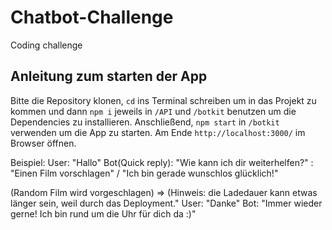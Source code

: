 # Chatbot-Challenge
Coding challenge



## Anleitung zum starten der App

Bitte die Repository klonen, `cd` ins Terminal schreiben um in das Projekt zu kommen und dann  `npm i` jeweils in `/API` und `/botkit` benutzen um die Dependencies zu installieren.
Anschließend, `npm start` in `/botkit` verwenden um die App zu starten. Am Ende `http://localhost:3000/` im Browser öffnen.

Beispiel:
User: "Hallo"
Bot(Quick reply): "Wie kann ich dir weiterhelfen?" : "Einen Film vorschlagen" / "Ich bin gerade wunschlos glücklich!"

(Random Film wird vorgeschlagen) => (Hinweis: die  Ladedauer kann etwas länger sein, weil durch das Deployment."
User: "Danke"
Bot: "Immer wieder gerne! Ich bin rund um die Uhr für dich da :)"



